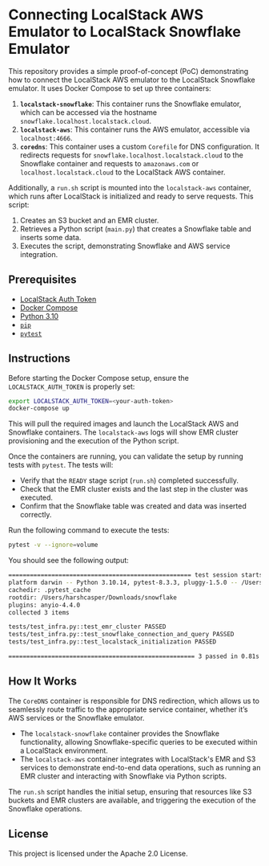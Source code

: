 # Connecting LocalStack AWS Emulator to LocalStack Snowflake Emulator

This repository provides a simple proof-of-concept (PoC) demonstrating how to connect the LocalStack AWS emulator to the LocalStack Snowflake emulator. It uses Docker Compose to set up three containers:

1.  **`localstack-snowflake`**: This container runs the Snowflake emulator, which can be accessed via the hostname `snowflake.localhost.localstack.cloud`.
2.  **`localstack-aws`**: This container runs the AWS emulator, accessible via `localhost:4666`.
3.  **`coredns`**: This container uses a custom `Corefile` for DNS configuration. It redirects requests for `snowflake.localhost.localstack.cloud` to the Snowflake container and requests to `amazonaws.com` or `localhost.localstack.cloud` to the LocalStack AWS container.

Additionally, a `run.sh` script is mounted into the `localstack-aws` container, which runs after LocalStack is initialized and ready to serve requests. This script:

1.  Creates an S3 bucket and an EMR cluster.
2.  Retrieves a Python script (`main.py`) that creates a Snowflake table and inserts some data.
3.  Executes the script, demonstrating Snowflake and AWS service integration.

## Prerequisites

-   [LocalStack Auth Token](https://docs.localstack.cloud/getting-started/auth-token/)
-   [Docker Compose](https://docs.docker.com/compose/install/)
-   [Python 3.10](https://www.python.org/downloads/)
-   [`pip`](https://pip.pypa.io/en/stable/installation/)
-   [`pytest`](https://docs.pytest.org/en/stable/)

## Instructions

Before starting the Docker Compose setup, ensure the `LOCALSTACK_AUTH_TOKEN` is properly set:

```bash
export LOCALSTACK_AUTH_TOKEN=<your-auth-token>
docker-compose up
```

This will pull the required images and launch the LocalStack AWS and Snowflake containers. The `localstack-aws` logs will show EMR cluster provisioning and the execution of the Python script.

Once the containers are running, you can validate the setup by running tests with `pytest`. The tests will:

-   Verify that the `READY` stage script (`run.sh`) completed successfully.
-   Check that the EMR cluster exists and the last step in the cluster was executed.
-   Confirm that the Snowflake table was created and data was inserted correctly.

Run the following command to execute the tests:

```bash
pytest -v --ignore=volume
```

You should see the following output:

```bash
=================================================== test session starts ===================================================
platform darwin -- Python 3.10.14, pytest-8.3.3, pluggy-1.5.0 -- /Users/harshcasper/.pyenv/versions/3.10.14/bin/python3.10
cachedir: .pytest_cache
rootdir: /Users/harshcasper/Downloads/snowflake
plugins: anyio-4.4.0
collected 3 items                                                                                                         

tests/test_infra.py::test_emr_cluster PASSED                                                                        [ 33%]
tests/test_infra.py::test_snowflake_connection_and_query PASSED                                                     [ 66%]
tests/test_infra.py::test_localstack_initialization PASSED                                                          [100%]

==================================================== 3 passed in 0.81s ====================================================
```

## How It Works

The `CoreDNS` container is responsible for DNS redirection, which allows us to seamlessly route traffic to the appropriate service container, whether it’s AWS services or the Snowflake emulator.

-   The `localstack-snowflake` container provides the Snowflake functionality, allowing Snowflake-specific queries to be executed within a LocalStack environment.
-   The `localstack-aws` container integrates with LocalStack's EMR and S3 services to demonstrate end-to-end data operations, such as running an EMR cluster and interacting with Snowflake via Python scripts.

The `run.sh` script handles the initial setup, ensuring that resources like S3 buckets and EMR clusters are available, and triggering the execution of the Snowflake operations.

## License

This project is licensed under the Apache 2.0 License.
